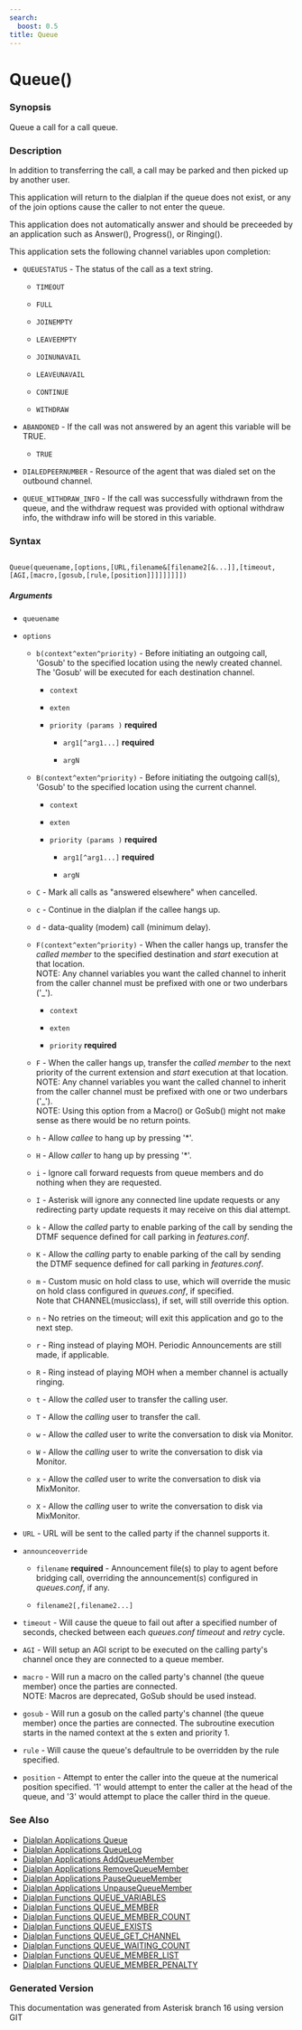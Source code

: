 ```yaml
---
search:
  boost: 0.5
title: Queue
---
```


# Queue()

### Synopsis

Queue a call for a call queue.

### Description

In addition to transferring the call, a call may be parked and then picked up by another user.<br>

This application will return to the dialplan if the queue does not exist, or any of the join options cause the caller to not enter the queue.<br>

This application does not automatically answer and should be preceeded by an application such as Answer(), Progress(), or Ringing().<br>

This application sets the following channel variables upon completion:<br>


* `QUEUESTATUS` - The status of the call as a text string.<br>

    * `TIMEOUT`

    * `FULL`

    * `JOINEMPTY`

    * `LEAVEEMPTY`

    * `JOINUNAVAIL`

    * `LEAVEUNAVAIL`

    * `CONTINUE`

    * `WITHDRAW`

* `ABANDONED` - If the call was not answered by an agent this variable will be TRUE.<br>

    * `TRUE`

* `DIALEDPEERNUMBER` - Resource of the agent that was dialed set on the outbound channel.<br>

* `QUEUE_WITHDRAW_INFO` - If the call was successfully withdrawn from the queue, and the withdraw request was provided with optional withdraw info, the withdraw info will be stored in this variable.<br>

### Syntax


```

Queue(queuename,[options,[URL,filename&[filename2[&...]],[timeout,[AGI,[macro,[gosub,[rule,[position]]]]]]]]])
```
##### Arguments


* `queuename`

* `options`

    * `b(context^exten^priority)` - Before initiating an outgoing call, 'Gosub' to the specified location using the newly created channel. The 'Gosub' will be executed for each destination channel.<br>

        * `context`

        * `exten`

        * `priority (params )` **required**

            * `arg1[^arg1...]` **required**

            * `argN`


    * `B(context^exten^priority)` - Before initiating the outgoing call(s), 'Gosub' to the specified location using the current channel.<br>

        * `context`

        * `exten`

        * `priority (params )` **required**

            * `arg1[^arg1...]` **required**

            * `argN`


    * `C` - Mark all calls as "answered elsewhere" when cancelled.<br>


    * `c` - Continue in the dialplan if the callee hangs up.<br>


    * `d` - data-quality (modem) call (minimum delay).<br>


    * `F(context^exten^priority)` - When the caller hangs up, transfer the *called member* to the specified destination and *start* execution at that location.<br>
NOTE: Any channel variables you want the called channel to inherit from the caller channel must be prefixed with one or two underbars ('\_').<br>

        * `context`

        * `exten`

        * `priority` **required**


    * `F` - When the caller hangs up, transfer the *called member* to the next priority of the current extension and *start* execution at that location.<br>
NOTE: Any channel variables you want the called channel to inherit from the caller channel must be prefixed with one or two underbars ('\_').<br>
NOTE: Using this option from a Macro() or GoSub() might not make sense as there would be no return points.<br>


    * `h` - Allow *callee* to hang up by pressing '*'.<br>


    * `H` - Allow *caller* to hang up by pressing '*'.<br>


    * `i` - Ignore call forward requests from queue members and do nothing when they are requested.<br>


    * `I` - Asterisk will ignore any connected line update requests or any redirecting party update requests it may receive on this dial attempt.<br>


    * `k` - Allow the *called* party to enable parking of the call by sending the DTMF sequence defined for call parking in *features.conf*.<br>


    * `K` - Allow the *calling* party to enable parking of the call by sending the DTMF sequence defined for call parking in *features.conf*.<br>


    * `m` - Custom music on hold class to use, which will override the music on hold class configured in *queues.conf*, if specified.<br>
Note that CHANNEL(musicclass), if set, will still override this option.<br>


    * `n` - No retries on the timeout; will exit this application and go to the next step.<br>


    * `r` - Ring instead of playing MOH. Periodic Announcements are still made, if applicable.<br>


    * `R` - Ring instead of playing MOH when a member channel is actually ringing.<br>


    * `t` - Allow the *called* user to transfer the calling user.<br>


    * `T` - Allow the *calling* user to transfer the call.<br>


    * `w` - Allow the *called* user to write the conversation to disk via Monitor.<br>


    * `W` - Allow the *calling* user to write the conversation to disk via Monitor.<br>


    * `x` - Allow the *called* user to write the conversation to disk via MixMonitor.<br>


    * `X` - Allow the *calling* user to write the conversation to disk via MixMonitor.<br>


* `URL` - URL will be sent to the called party if the channel supports it.<br>

* `announceoverride`

    * `filename` **required** - Announcement file(s) to play to agent before bridging call, overriding the announcement(s) configured in *queues.conf*, if any.<br>

    * `filename2[,filename2...]`

* `timeout` - Will cause the queue to fail out after a specified number of seconds, checked between each *queues.conf* _timeout_ and _retry_ cycle.<br>

* `AGI` - Will setup an AGI script to be executed on the calling party's channel once they are connected to a queue member.<br>

* `macro` - Will run a macro on the called party's channel (the queue member) once the parties are connected.<br>
NOTE: Macros are deprecated, GoSub should be used instead.<br>

* `gosub` - Will run a gosub on the called party's channel (the queue member) once the parties are connected. The subroutine execution starts in the named context at the s exten and priority 1.<br>

* `rule` - Will cause the queue's defaultrule to be overridden by the rule specified.<br>

* `position` - Attempt to enter the caller into the queue at the numerical position specified. '1' would attempt to enter the caller at the head of the queue, and '3' would attempt to place the caller third in the queue.<br>

### See Also

* [Dialplan Applications Queue](/Asterisk_16_Documentation/API_Documentation/Dialplan_Applications/Queue)
* [Dialplan Applications QueueLog](/Asterisk_16_Documentation/API_Documentation/Dialplan_Applications/QueueLog)
* [Dialplan Applications AddQueueMember](/Asterisk_16_Documentation/API_Documentation/Dialplan_Applications/AddQueueMember)
* [Dialplan Applications RemoveQueueMember](/Asterisk_16_Documentation/API_Documentation/Dialplan_Applications/RemoveQueueMember)
* [Dialplan Applications PauseQueueMember](/Asterisk_16_Documentation/API_Documentation/Dialplan_Applications/PauseQueueMember)
* [Dialplan Applications UnpauseQueueMember](/Asterisk_16_Documentation/API_Documentation/Dialplan_Applications/UnpauseQueueMember)
* [Dialplan Functions QUEUE_VARIABLES](/Asterisk_16_Documentation/API_Documentation/Dialplan_Functions/QUEUE_VARIABLES)
* [Dialplan Functions QUEUE_MEMBER](/Asterisk_16_Documentation/API_Documentation/Dialplan_Functions/QUEUE_MEMBER)
* [Dialplan Functions QUEUE_MEMBER_COUNT](/Asterisk_16_Documentation/API_Documentation/Dialplan_Functions/QUEUE_MEMBER_COUNT)
* [Dialplan Functions QUEUE_EXISTS](/Asterisk_16_Documentation/API_Documentation/Dialplan_Functions/QUEUE_EXISTS)
* [Dialplan Functions QUEUE_GET_CHANNEL](/Asterisk_16_Documentation/API_Documentation/Dialplan_Functions/QUEUE_GET_CHANNEL)
* [Dialplan Functions QUEUE_WAITING_COUNT](/Asterisk_16_Documentation/API_Documentation/Dialplan_Functions/QUEUE_WAITING_COUNT)
* [Dialplan Functions QUEUE_MEMBER_LIST](/Asterisk_16_Documentation/API_Documentation/Dialplan_Functions/QUEUE_MEMBER_LIST)
* [Dialplan Functions QUEUE_MEMBER_PENALTY](/Asterisk_16_Documentation/API_Documentation/Dialplan_Functions/QUEUE_MEMBER_PENALTY)


### Generated Version

This documentation was generated from Asterisk branch 16 using version GIT 